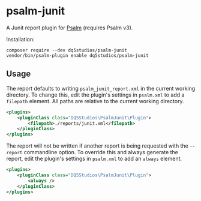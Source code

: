 # psalm-junit

A Junit report plugin for [Psalm](https://github.com/vimeo/psalm) (requires Psalm v3).

Installation:

```console
composer require --dev dq5studios/psalm-junit
vendor/bin/psalm-plugin enable dq5studios/psalm-junit
```

## Usage

The report defaults to writing `psalm_junit_report.xml` in the current working directory. To change this, edit the
plugin's settings in `psalm.xml` to add a `filepath` element.  All paths are relative to the current working directory.

```xml
<plugins>
    <pluginClass class="DQ5Studios\PsalmJunit\Plugin">
        <filepath>./reports/junit.xml</filepath>
    </pluginClass>
</plugins>
```

The report will not be written if another report is being requested with the `--report` commandline option.  To override
this and always generate the report, edit the plugin's settings in `psalm.xml` to add an `always` element.

```xml
<plugins>
    <pluginClass class="DQ5Studios\PsalmJunit\Plugin">
        <always />
    </pluginClass>
</plugins>
```
